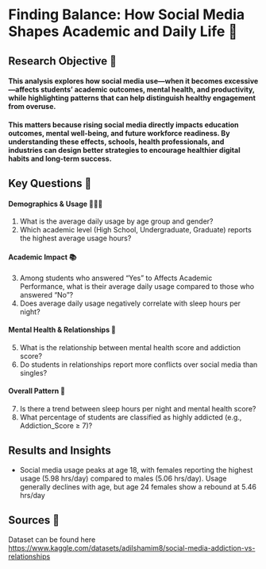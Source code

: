 # Finding Balance: How Social Media Shapes Academic and Daily Life 📲

## Research Objective 🔎
####  This analysis explores how social media use—when it becomes excessive—affects students’ academic outcomes, mental health, and productivity, while highlighting patterns that can help distinguish healthy engagement from overuse.
#### This matters because rising social media directly impacts education outcomes, mental well-being, and future workforce readiness. By understanding these effects, schools, health professionals, and industries can design better strategies to encourage healthier digital habits and long-term success.

## Key Questions 🔑
####  **Demographics & Usage 👨👩🧑**
1. What is the average daily usage by age group and gender?
2. Which academic level (High School, Undergraduate, Graduate) reports the highest average usage hours?

#### Academic Impact 📚
3. Among students who answered “Yes” to Affects Academic Performance, what is their average daily usage compared to those who answered “No”?
4. Does average daily usage negatively correlate with sleep hours per night?

#### Mental Health & Relationships 🧠
5. What is the relationship between mental health score and addiction score?
6. Do students in relationships report more conflicts over social media than singles?

#### Overall Pattern 🧩
7. Is there a trend between sleep hours per night and mental health score?
8. What percentage of students are classified as highly addicted (e.g., Addiction_Score ≥ 7)?

## Results and Insights
- Social media usage peaks at age 18, with females reporting the highest usage (5.98 hrs/day) compared to males (5.06 hrs/day). Usage generally declines with age, but age 24 females show a rebound at 5.46 hrs/day

## Sources 🔌
Dataset can be found here https://www.kaggle.com/datasets/adilshamim8/social-media-addiction-vs-relationships


